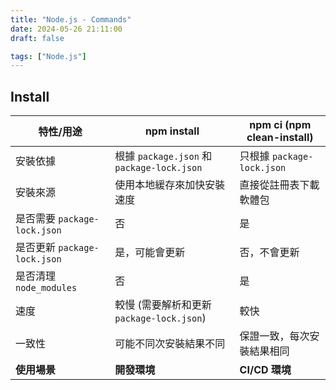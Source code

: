 ```yaml
---
title: "Node.js - Commands"
date: 2024-05-26 21:11:00
draft: false

tags: ["Node.js"]
---
```


## Install

| 特性/用途                    | npm install                                | npm ci (npm clean-install) |
| ---------------------------- | ------------------------------------------ | -------------------------- |
| 安裝依據                     | 根據 `package.json` 和 `package-lock.json` | 只根據 `package-lock.json` |
| 安裝來源                     | 使用本地緩存來加快安裝速度                 | 直接從註冊表下載軟體包     |
| 是否需要 `package-lock.json` | 否                                         | 是                         |
| 是否更新 `package-lock.json` | 是，可能會更新                             | 否，不會更新               |
| 是否清理 `node_modules`      | 否                                         | 是                         |
| 速度                         | 較慢 (需要解析和更新 `package-lock.json`)  | 較快                       |
| 一致性                       | 可能不同次安裝結果不同                     | 保證一致，每次安裝結果相同 |
| **使用場景**                 | **開發環境**                               | **CI/CD 環境**             |
